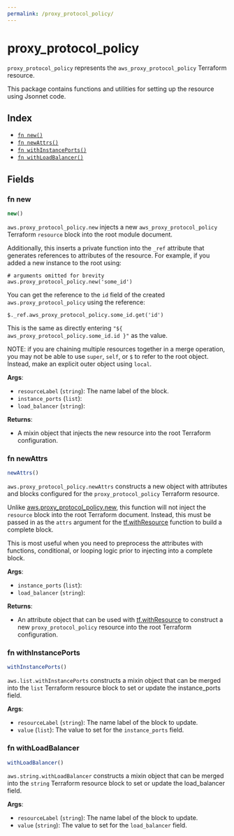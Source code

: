 ```yaml
---
permalink: /proxy_protocol_policy/
---
```


# proxy_protocol_policy

`proxy_protocol_policy` represents the `aws_proxy_protocol_policy` Terraform resource.



This package contains functions and utilities for setting up the resource using Jsonnet code.


## Index

* [`fn new()`](#fn-new)
* [`fn newAttrs()`](#fn-newattrs)
* [`fn withInstancePorts()`](#fn-withinstanceports)
* [`fn withLoadBalancer()`](#fn-withloadbalancer)

## Fields

### fn new

```ts
new()
```


`aws.proxy_protocol_policy.new` injects a new `aws_proxy_protocol_policy` Terraform `resource`
block into the root module document.

Additionally, this inserts a private function into the `_ref` attribute that generates references to attributes of the
resource. For example, if you added a new instance to the root using:

    # arguments omitted for brevity
    aws.proxy_protocol_policy.new('some_id')

You can get the reference to the `id` field of the created `aws.proxy_protocol_policy` using the reference:

    $._ref.aws_proxy_protocol_policy.some_id.get('id')

This is the same as directly entering `"${ aws_proxy_protocol_policy.some_id.id }"` as the value.

NOTE: if you are chaining multiple resources together in a merge operation, you may not be able to use `super`, `self`,
or `$` to refer to the root object. Instead, make an explicit outer object using `local`.

**Args**:
  - `resourceLabel` (`string`): The name label of the block.
  - `instance_ports` (`list`): 
  - `load_balancer` (`string`): 

**Returns**:
- A mixin object that injects the new resource into the root Terraform configuration.


### fn newAttrs

```ts
newAttrs()
```


`aws.proxy_protocol_policy.newAttrs` constructs a new object with attributes and blocks configured for the `proxy_protocol_policy`
Terraform resource.

Unlike [aws.proxy_protocol_policy.new](#fn-new), this function will not inject the `resource`
block into the root Terraform document. Instead, this must be passed in as the `attrs` argument for the
[tf.withResource](https://github.com/tf-libsonnet/core/tree/main/docs#fn-withresource) function to build a complete block.

This is most useful when you need to preprocess the attributes with functions, conditional, or looping logic prior to
injecting into a complete block.

**Args**:
  - `instance_ports` (`list`): 
  - `load_balancer` (`string`): 

**Returns**:
  - An attribute object that can be used with [tf.withResource](https://github.com/tf-libsonnet/core/tree/main/docs#fn-withresource) to construct a new `proxy_protocol_policy` resource into the root Terraform configuration.


### fn withInstancePorts

```ts
withInstancePorts()
```

`aws.list.withInstancePorts` constructs a mixin object that can be merged into the `list`
Terraform resource block to set or update the instance_ports field.



**Args**:
  - `resourceLabel` (`string`): The name label of the block to update.
  - `value` (`list`): The value to set for the `instance_ports` field.


### fn withLoadBalancer

```ts
withLoadBalancer()
```

`aws.string.withLoadBalancer` constructs a mixin object that can be merged into the `string`
Terraform resource block to set or update the load_balancer field.



**Args**:
  - `resourceLabel` (`string`): The name label of the block to update.
  - `value` (`string`): The value to set for the `load_balancer` field.
